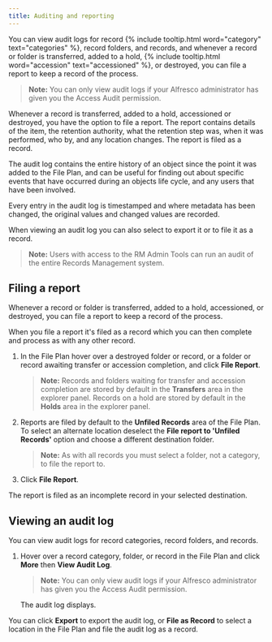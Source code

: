 ```yaml
---
title: Auditing and reporting
---
```


You can view audit logs for record {% include tooltip.html word="category" text="categories" %}, record folders, 
and records, and whenever a record or folder is transferred, added to a hold, 
{% include tooltip.html word="accession" text="accessioned" %}, or destroyed, you can file a report to keep a record of the process.

>**Note:** You can only view audit logs if your Alfresco administrator has given you the Access Audit permission.

Whenever a record is transferred, added to a hold, accessioned or destroyed, you have the option to file a report. 
The report contains details of the item, the retention authority, what the retention step was, when it was performed, 
who by, and any location changes. The report is filed as a record.

The audit log contains the entire history of an object since the point it was added to the File Plan, and can be useful 
for finding out about specific events that have occurred during an objects life cycle, and any users that have been involved.

Every entry in the audit log is timestamped and where metadata has been changed, the original values and changed values are recorded.

When viewing an audit log you can also select to export it or to file it as a record.

>**Note:** Users with access to the RM Admin Tools can run an audit of the entire Records Management system.

## Filing a report

Whenever a record or folder is transferred, added to a hold, accessioned, or destroyed, you can file a report to 
keep a record of the process.

When you file a report it's filed as a record which you can then complete and process as with any other record.

1. In the File Plan hover over a destroyed folder or record, or a folder or record awaiting transfer or accession completion, and click **File Report**.

    >**Note:** Records and folders waiting for transfer and accession completion are stored by default in the **Transfers** area in the explorer panel. Records on a hold are stored by default in the **Holds** area in the explorer panel.

2. Reports are filed by default to the **Unfiled Records** area of the File Plan. To select an alternate location deselect the **File report to 'Unfiled Records'** option and choose a different destination folder.

    >**Note:** As with all records you must select a folder, not a category, to file the report to.

3. Click **File Report**.

The report is filed as an incomplete record in your selected destination.

## Viewing an audit log

You can view audit logs for record categories, record folders, and records.

1. Hover over a record category, folder, or record in the File Plan and click **More** then **View Audit Log**.

    >**Note:** You can only view audit logs if your Alfresco administrator has given you the Access Audit permission.

    The audit log displays.

You can click **Export** to export the audit log, or **File as Record** to select a location in the File Plan and file the audit log as a record.
